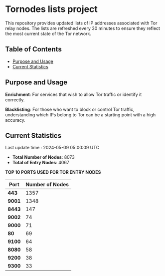 # Tornodes lists project

This repository provides updated lists of IP addresses associated with Tor relay nodes. The lists are refreshed every 30 minutes to ensure they reflect the most current state of the Tor network.

## Table of Contents

- [Purpose and Usage](#purpose-and-usage)
- [Current Statistics](#current-statistics)


## Purpose and Usage

**Enrichment**: For services that wish to allow Tor traffic or identify it correctly.

**Blacklisting**: For those who want to block or control Tor traffic, understanding which IPs belong to Tor can be a starting point with a high accuracy.

## Current Statistics

Last update time : 2024-05-09 05:00:09 UTC

- **Total Number of Nodes**: 8073
- **Total of Entry Nodes**: 4067

**TOP 10 PORTS USED FOR TOR ENTRY NODES**

| **Port** | **Number of Nodes** |
|------|-----------------|
| **443**   | 1357  |
| **9001**   | 1348  |
| **8443**   | 147  |
| **9002**   | 74  |
| **9000**   | 71  |
| **80**   | 69  |
| **9100**   | 64  |
| **8080**   | 58  |
| **9200**   | 38  |
| **9300**   | 33  |

